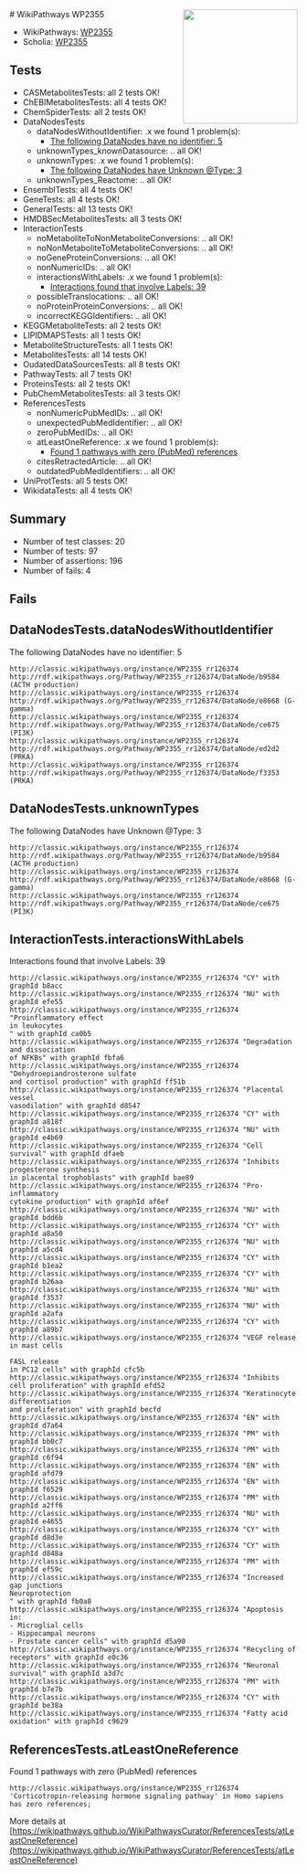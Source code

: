 <img style="float: right; width: 200px" src="https://upload.wikimedia.org/wikipedia/commons/thumb/8/83/Wplogo_with_text_500.png/640px-Wplogo_with_text_500.png" />
# WikiPathways WP2355

* WikiPathways: [WP2355](https://wikipathways.org/pathways/WP2355)
* Scholia: [WP2355](https://scholia.toolforge.org/wikipathways/WP2355)
## Tests
* CASMetabolitesTests: all 2 tests OK!
* ChEBIMetabolitesTests: all 4 tests OK!
* ChemSpiderTests: all 2 tests OK!
* DataNodesTests
    * dataNodesWithoutIdentifier: .x we found 1 problem(s):
        * [The following DataNodes have no identifier: 5](#d2d32fa4)
    * unknownTypes_knownDatasource: .. all OK!
    * unknownTypes: .x we found 1 problem(s):
        * [The following DataNodes have Unknown @Type: 3](#839973e1)
    * unknownTypes_Reactome: .. all OK!
* EnsemblTests: all 4 tests OK!
* GeneTests: all 4 tests OK!
* GeneralTests: all 13 tests OK!
* HMDBSecMetabolitesTests: all 3 tests OK!
* InteractionTests
    * noMetaboliteToNonMetaboliteConversions: .. all OK!
    * noNonMetaboliteToMetaboliteConversions: .. all OK!
    * noGeneProteinConversions: .. all OK!
    * nonNumericIDs: .. all OK!
    * interactionsWithLabels: .x we found 1 problem(s):
        * [Interactions found that involve Labels: 39](#fe97a8ff)
    * possibleTranslocations: .. all OK!
    * noProteinProteinConversions: .. all OK!
    * incorrectKEGGIdentifiers: .. all OK!
* KEGGMetaboliteTests: all 2 tests OK!
* LIPIDMAPSTests: all 1 tests OK!
* MetaboliteStructureTests: all 1 tests OK!
* MetabolitesTests: all 14 tests OK!
* OudatedDataSourcesTests: all 8 tests OK!
* PathwayTests: all 7 tests OK!
* ProteinsTests: all 2 tests OK!
* PubChemMetabolitesTests: all 3 tests OK!
* ReferencesTests
    * nonNumericPubMedIDs: .. all OK!
    * unexpectedPubMedIdentifier: .. all OK!
    * zeroPubMedIDs: .. all OK!
    * atLeastOneReference: .x we found 1 problem(s):
        * [Found 1 pathways with zero (PubMed) references](#d0a459f0)
    * citesRetractedArticle: .. all OK!
    * outdatedPubMedIdentifiers: .. all OK!
* UniProtTests: all 5 tests OK!
* WikidataTests: all 4 tests OK!


## Summary

* Number of test classes: 20
* Number of tests: 97
* Number of assertions: 196
* Number of fails: 4

## Fails

<a name="d2d32fa4" />

## DataNodesTests.dataNodesWithoutIdentifier

The following DataNodes have no identifier: 5
```
http://classic.wikipathways.org/instance/WP2355_rr126374 http://rdf.wikipathways.org/Pathway/WP2355_rr126374/DataNode/b9584 (ACTH production)
http://classic.wikipathways.org/instance/WP2355_rr126374 http://rdf.wikipathways.org/Pathway/WP2355_rr126374/DataNode/e8668 (G-gamma)
http://classic.wikipathways.org/instance/WP2355_rr126374 http://rdf.wikipathways.org/Pathway/WP2355_rr126374/DataNode/ce675 (PI3K)
http://classic.wikipathways.org/instance/WP2355_rr126374 http://rdf.wikipathways.org/Pathway/WP2355_rr126374/DataNode/ed2d2 (PRKA)
http://classic.wikipathways.org/instance/WP2355_rr126374 http://rdf.wikipathways.org/Pathway/WP2355_rr126374/DataNode/f3353 (PRKA)
```

<a name="839973e1" />

## DataNodesTests.unknownTypes

The following DataNodes have Unknown @Type: 3
```
http://classic.wikipathways.org/instance/WP2355_rr126374 http://rdf.wikipathways.org/Pathway/WP2355_rr126374/DataNode/b9584 (ACTH production)
http://classic.wikipathways.org/instance/WP2355_rr126374 http://rdf.wikipathways.org/Pathway/WP2355_rr126374/DataNode/e8668 (G-gamma)
http://classic.wikipathways.org/instance/WP2355_rr126374 http://rdf.wikipathways.org/Pathway/WP2355_rr126374/DataNode/ce675 (PI3K)
```

<a name="fe97a8ff" />

## InteractionTests.interactionsWithLabels

Interactions found that involve Labels: 39
```
http://classic.wikipathways.org/instance/WP2355_rr126374 "CY" with graphId b8acc
http://classic.wikipathways.org/instance/WP2355_rr126374 "NU" with graphId efe55
http://classic.wikipathways.org/instance/WP2355_rr126374 "Proinflammatory effect 
in leukocytes
" with graphId ca0b5
http://classic.wikipathways.org/instance/WP2355_rr126374 "Degradation
and dissociation
of NFKBs" with graphId fbfa6
http://classic.wikipathways.org/instance/WP2355_rr126374 "Dehydroepiandrosterone sulfate 
and cortisol production" with graphId ff51b
http://classic.wikipathways.org/instance/WP2355_rr126374 "Placental
vessel
vasodilation" with graphId d8547
http://classic.wikipathways.org/instance/WP2355_rr126374 "CY" with graphId a818f
http://classic.wikipathways.org/instance/WP2355_rr126374 "NU" with graphId e4b69
http://classic.wikipathways.org/instance/WP2355_rr126374 "Cell survival" with graphId dfaeb
http://classic.wikipathways.org/instance/WP2355_rr126374 "Inhibits progesterone synthesis 
in placental trophoblasts" with graphId bae89
http://classic.wikipathways.org/instance/WP2355_rr126374 "Pro-inflammatory
cytokine production" with graphId af6ef
http://classic.wikipathways.org/instance/WP2355_rr126374 "NU" with graphId bdd6b
http://classic.wikipathways.org/instance/WP2355_rr126374 "CY" with graphId a8a50
http://classic.wikipathways.org/instance/WP2355_rr126374 "NU" with graphId a5cd4
http://classic.wikipathways.org/instance/WP2355_rr126374 "CY" with graphId b1ea2
http://classic.wikipathways.org/instance/WP2355_rr126374 "CY" with graphId b26aa
http://classic.wikipathways.org/instance/WP2355_rr126374 "NU" with graphId f3537
http://classic.wikipathways.org/instance/WP2355_rr126374 "NU" with graphId a2afa
http://classic.wikipathways.org/instance/WP2355_rr126374 "CY" with graphId a89b7
http://classic.wikipathways.org/instance/WP2355_rr126374 "VEGF release
in mast cells

FASL release
in PC12 cells" with graphId cfc5b
http://classic.wikipathways.org/instance/WP2355_rr126374 "Inhibits 
cell proliferation" with graphId efd52
http://classic.wikipathways.org/instance/WP2355_rr126374 "Keratinocyte
differentiation
and proliferation" with graphId becfd
http://classic.wikipathways.org/instance/WP2355_rr126374 "EN" with graphId d7a64
http://classic.wikipathways.org/instance/WP2355_rr126374 "PM" with graphId bb0c7
http://classic.wikipathways.org/instance/WP2355_rr126374 "PM" with graphId c6f94
http://classic.wikipathways.org/instance/WP2355_rr126374 "EN" with graphId afd79
http://classic.wikipathways.org/instance/WP2355_rr126374 "EN" with graphId f6529
http://classic.wikipathways.org/instance/WP2355_rr126374 "PM" with graphId a2ff6
http://classic.wikipathways.org/instance/WP2355_rr126374 "NU" with graphId e4655
http://classic.wikipathways.org/instance/WP2355_rr126374 "CY" with graphId d8d3e
http://classic.wikipathways.org/instance/WP2355_rr126374 "CY" with graphId d848a
http://classic.wikipathways.org/instance/WP2355_rr126374 "PM" with graphId ef59c
http://classic.wikipathways.org/instance/WP2355_rr126374 "Increased gap junctions
Neuroprotection
" with graphId fb0a8
http://classic.wikipathways.org/instance/WP2355_rr126374 "Apoptosis in:
- Microglial cells
- Hippocampal neurons
- Prostate cancer cells" with graphId d5a90
http://classic.wikipathways.org/instance/WP2355_rr126374 "Recycling of receptors" with graphId e0c36
http://classic.wikipathways.org/instance/WP2355_rr126374 "Neuronal
survival" with graphId a3d7c
http://classic.wikipathways.org/instance/WP2355_rr126374 "PM" with graphId b7e7b
http://classic.wikipathways.org/instance/WP2355_rr126374 "CY" with graphId be38a
http://classic.wikipathways.org/instance/WP2355_rr126374 "Fatty acid
oxidation" with graphId c9629
```

<a name="d0a459f0" />

## ReferencesTests.atLeastOneReference

Found 1 pathways with zero (PubMed) references
```
http://classic.wikipathways.org/instance/WP2355_rr126374 'Corticotropin-releasing hormone signaling pathway' in Homo sapiens has zero references; 
```

More details at [https://wikipathways.github.io/WikiPathwaysCurator/ReferencesTests/atLeastOneReference](https://wikipathways.github.io/WikiPathwaysCurator/ReferencesTests/atLeastOneReference)

